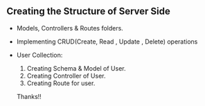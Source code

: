 ## Creating the Structure of Server Side

- Models, Controllers & Routes folders.
- Implementing CRUD(Create, Read , Update , Delete) operations
- User Collection:

  1. Creating Schema & Model of User.
  2. Creating Controller of User.
  3. Creating Route for user.

  Thanks!!
